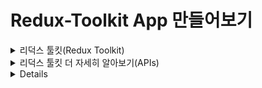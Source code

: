 # Redux-Toolkit App 만들어보기

<details>
<summary>리덕스 툴킷(Redux Toolkit)</summary>

### 리덕스 툴킷
- 리덕스 툴킷은 리덕스 로직을 작성하기 위한 공식 권장 접근 방식이다.
- 리덕스 코어를 둘러싸고 있으며 리덕스 앱을 빌드하는 데 필수적이라고 생각하는 패키지와 기능이 포함되어 있다.
- 리덕스 툴킷은 제안된 모범 사례를 기반으로 하여 대부분의 리덕스 작업을 단순화하고 일반적인 실수를 방지하고 리덕스 애플리케이션을 더 쉽게 작성할 수 있도록 한다.

[* 리덕스 툴킷으로 만들어진 카운터 앱 살펴보기](https://redux-toolkit.js.org/tutorials/quick-start)

#### 구성 방법
```bash
npx create-react-app my-app --template redux-typescript
```

![Alt text](image.png)
```bash
npm install @reduxjs/toolkit react-redux
```

### Store 생성하기
```typescript
import {configureStore} from '@reduxjs/toolkit'

export const store = configureStore({
    reducer: {},
})
```
![Alt text](image-1.png)

### React에 Redux 스토어 제공
- 저장소가 생성되면 src/index.js에서 애플리케이션 주위에 React-Redux<Provider>를 배치하여 React 구성 요소에서 사용할 수 있도록 할 수 있다.
- 방금 만든 Redux 저장소를 가져오고 주위에 <Provider>를 배치하고 저장소를 prop으로 전달한다.
```typescript
import App from './App'
import { store } from './app/store'
import { Provider } from 'react-redux'

ReactDOM.render(
    <Provider store={store}>
        <App />
    </Provider>
    document.getElementById('root')
)
```

### Redux State Slice 생성(Reducer)
- src/features/counter/counterSlice.js라는 새 파일을 추가한다.
- 해당 파일에서 Redux Toolkit의 createSlice API를 가져온다.

### 스토어에 Slice Reducer 추가
- 다음으로 카운터 슬라이스에서 리듀서 함수를 가져와서 스토어에 추가해야 한다.
- 리듀서 매개변수 내부에 필드를 정의함으로써 스토어에 이 슬라이스 리듀서 함수를 사용하여 해당 상태에 대한 모든 업데이트를 처리하도록 지시한다.

### React 컴포넌트에서 Redux State 및 Action 사용
- useSelector : useSelector를 사용하여 저장소에서 데이터를 읽는다.
- useDipatch : useDispatch를 사용하여 Action을 전달할 수 있다.
</details>

<details>
<summary>리덕스 툴킷 더 자세히 알아보기(APIs)</summary>

### Store 생성
```typescript
// 기존 Redux
const reduxStore = createStore(rootReducer);


// Toolkit
const toolkitStore = configureStore({ reducer: rootReducer });
```

### Action 생성
```typescript
// 기존 Redux : 액션 타입 상수와 액션 생성자 함수를 분리 선언
const INCREMENT = 'counter/increment';

function increment(amount: number) {
    return {
        type: INCREMENT,
        payload: amount,
    }
}

const action = increment(10)


// Toolkit : 액션 타입 상수와 액션 생성자 함수 생성을 createAction 함수 하나로 처리
import { createAction } from '@reduxjs/toolkit';

const increment = createAction<number>{'counter/increment'} // createAction은 type만 넣으면 자동으로 해당 type을 가진 aciton create 함수를 생성한다.
// 생성된 함수를 호출할 때 인수를 추가로 넣어준다면 이 값은 payload 프로퍼티의 값으로 들어가게 된다.

const action = increment(10)
```

### Reducer 생성
```typescript
// 기존 Redux : switch 문으로 이루어진 리듀서 함수
const initialState = { value: 0 }

function counterReducer(state = initialState, action) {
    switch (action.type) {
        case 'increment': 
            return { ...state, value: state.value + 1 }
        case 'decrement': 
            return { ...state, value: state.value - 1 }
        case 'incrementByAmount':
            return { ...state, value: state.value + action.payload }
        default:
            return state
    }
}


// Toolkit : createReducer 활용
import { createAction, createReducer } from '@reduxjs/toolkit'

interface CounterState {
    value: number
}

const increment = createAction('counter/increment')
const decrement = createAction('counter/decrement')
const incrementByAmount = createAction('counter/incrementByAmount')

const initialState = { value: 0 } as CounterState

const counterReducer = createReducer(initialState, {builder} => {
    builder
        .addCase(increment, (state, action) => {
            state.value++
        })
        .addCase(decrement, (state, action) => {
            state.value--
        })
        .addCAse(incrementByAmount, (state, action) => {
            state.value += action.payload
        })
})
```
- createReducer에서 Aciton을 처리하기 위해 케이스 리듀서를 정의하는 두 가지 다른 형태인 "빌더 콜백(Builder Callback)" 표기법과 "맵 객체(Map Object)" 표기법을 지원한다.
- 둘 다 동일하지만 "빌더 콜백" 표기법이 타입 스크립트와의 호환성을 위해 더 선호되고 있다. (위의 예제의 경우 빌더 콜백 방식으로 작성되었다.)
  - builder callback -> createReducer(initialState, builderCallback)
    - builder.addCase(actionCreator, reducer) : 액션 타입과 정확히 맵핑되는 케이스 리듀서를 추가하여 액션을 처리한다. addMatcher 또는 addDefaultCase 메서드 보다 먼저 작성되어야 한다.
    - builder.addMatcher(matcher, reducer) : 새로 들어오는 모든 액션에 대해 주어진 패턴과 일치하는지 확인하고 리듀서를 실행한다.
    - builder.addDefaultCase(reducer) : 다른 케이스 리듀서나 매치 리듀서가 실행되지 않았다면, 기본 케이스 리듀서가 실행된다.
  - map object -> createReducer(initialState, actionMap, actionMatchers, defaultCaseReducer)
    - initialState : 리듀서를 처음 호출할 때 사용해야 하는 초기 상태 값
    - actionsMap : 액션 타입이 케이스 리듀서에 맵핑되어 있는 객체
    - actionMatchers : {matcher, reducer} 형식으로 정의된 배열로 케이스 리듀서가 일치하는지 여부에 관계없이 모든 일치하는 리듀서가 순서대로 실행된다.
    - defaultCaseReducer : 이 작업에 대해 케이스 리듀서 및 매처 리듀서가 실행되지 않은 경우 실행되는 "기본 케이스" 리듀서이다.
```typescript
// map object 방식
const isStringPayloadAction = (action) => typeof action.payload === 'string'

const lengthOfAllStringsReducer = createReducer(
    { strLen: 0, nonStringActions: 0 }, // initial state
    { // normal reducers
        increment: (state, action) => state + action.payload,
        decrement: (state, action) => state - action.payload
    },
    [ // array of matcher reducers(actionMatchers)
        {
            matcher: isStringPayloadAction,
            reducer(state, action) {
                state.strLen += action.payload.length
            },
        },
    ],
    // default reducer
    (state) => {
        state.nonStringActions++
    }
)

```

### Prepare 콜백함수를 사용해서 Action Contents 커스터마이즈 하기
- 일반적으로 액션 생성자 함수를 호출해서 액션을 생성할 때 아래 예제와 같이 단일 인자를 받아서 action.payload 값을 생성한다.
```typescript
import { createAction } from '@reduxjs/toolkit'

const increment = createAction<number>('counter/increment')

const action = increment(10);
```

- 이 때 payload에 사용자 정의 값을 추가하고 싶다면 아래와 같이 prepare callback 함수를 이용하면 된다.
```typescript
import { createAction, nanoid } from '@reduxjs/toolkit'

const addTodo = createAction('todos/add', function prepare(text) { // prepare callback 활용하여 커스터마이징 하기
    return {
        payload: {
            text,
            id: nanoid(),
            createdAt: new Date().toISOString(),
        },
    }
});

console.log(addTodo('Write more docs'));
/*
{
    type: 'todos/add',
    payload: {
        text: 'Write more docs',
        id: 'AJjaoeijfiaodjfioj',
        createdAt: '2023-12-27T09:35:581Z'
    }
}
*/
```

### createSlice()
- 이 API는 Redux Logic을 작성하기 위한 표준 접근 방식이다.
- createSlice 내부에서는 지금까지 배운 createAction과 createReducer를 사용하고 있다.
- createSlice 함수는 리듀서 함수의 대상인 초기 상태(initial state)와 "slice 이름"을 받아 리듀서와 상태에 해당하는 액션 생성자와 액션 타입을 자동으로 생성하는 함수이다.
```typescript
import { createSlice } from '@reudxjs/toolkit'

const initialState = { value: 0 }

const counterSlice = createSlice({ // createSlice는 단일 구성 객체 매개변수를 가진다.
    name: 'counter',
    initialState,
    reducers: { // case reducer 함수들의 객체로 이 객체의 key 이름은 action type 상수를 생성하는데 사용된다.
        increment(state) {
            state.value++
        },
        decrement(state) { // counter/decrement라는 action type 상수가 생성된다. 그리고 이에 상응하는 액션 타입을 가진 액션이 디스패치 되면 리듀서가 실행된다.
            state.value--
        },
        incrementByAmount(state, action) {
            state.value += action.payload
        }
    }
})

export const { increment, decrement, incrementByAmount } = counterSlice.actions
export default counterSlice.reducer

/* --------------------------- */

const todoSlice = createSlice({
    name: 'todos',
    initialState: [],
    reducers: {
        addTodo: {
            reducer: (state, action) => {
                state.push(action.payload)
            },
            prepare: (text) => {
                const id = nanoid()
                return { payload: { id, text }}
            }
        }
    }
})
```

### extraReducers
- extraReducers를 사용하면 createSlice가 생성한 action type 외에 다른 aciton type에 응답할 수 있다.
- extraReducers로 지정된 케이스 리듀서는 "외부" 액션을 참조하기 위한 것이므로, 그들은 slice.actions에서 생성된 액션을 가지지 않을 것이다.
```typescript
const incrementBy = createAction('incrementBy')
const decrementBy = createAction('decrementBy')

const counter = createSlice({
    name: 'counter',
    initialState: 0,
    reducers: {
        increment: (state) => state + 1,
        decrement: (state) => state - 1,
    },
    // builder callback api 활용해야 함
    extraReducers: (builder) => {
        builder.addCase(incrementBy, (state, action) => {
            return state + action.payload
        })
        builder.addCase(decrementBy, (state, action) => {
            return state - action.payload
        })
    }
})
```

### createAsynceThunk
- createAction의 비동기 버전이다.
- createAction + Asynce => createAsyncThunk
```typescript
// createAction
function createAction(type, prepareAction?)


// createAsyncThunk
function createAsyncThunk(type, payloadCreator, options)
/*
1. type : 비동기 요청의 생명 주기를 나타내는 추가 Redux action type 상수를 생성하는 데 사용되는 문자열
예를 들어 'users/requestStatus' type 인수는 다음 action type을 생성한다.
    - pending : 'users/requestStatus/pending'
    - fulfilled : 'users/requestStatus/fulfilled'
    - refected : 'users/requestStatus/rejected'

2. payloadCreator : Promise를 반환하는 콜백 함수
*/

// 사용 예제
const fetchUserById = createAsyncThunk(
    'users/fetchByIdStatus',
    async (userId, thunkAPI) => {
        const response = await userAPI.fetchById(userId)
        return response.data
    }
)

const userSlice = createSlice({
    reducers: {
        // standard reducer logic
    },
    extraReducers: (builder) => {
        builder.addCase(fetchUserById.pending, (state, action) => {}),
        builder.addCase(fetchUserById.fulfilled, (state, action) => {
            state.entities.push(action.payload)
        }),
        builder.addCase(fetchUserById.rejected, (state, action) => {})
    }
})

dispatch(fetchUserById(123))
```
- function createAsyncThunk(type, payloadCreator, options) 에서 2번째 매개변수는
  - function payloadCreator(arg, thunkAPI)와 같고
  - 해당 함수의 2번째 매개변수는 일반적으로 Redux Thunk 함수에 전달되는 모든 매개변수와 추가 옵션을 포함하는 객체이다.
    - dispatch : Redux 스토어 dispatch 메서드
    - getState : Redux 스토어 getState 메서드
    - extra : 설정 시 Thunk 미들에ㅜ어에 제공되는 "추가 인수" (사용 가능한 경우)
    - requestId : 이 요청 시퀀스를 식별하기 위해 자동으로 생성된 고유 문자열 ID 값
    - signal : 앱 로직의 다른 부분이 이 요청을 취소가 필요한 것으로 표시했는지 확인하는 데 사용할 수 있는 AbortController.signal 개체이다.
    - rejectWithValue(value, [meta]) : rejectWithValue는 정의된 페이로드 및 메타와 함께 거부된 응답을 반환하기 위해 작업 생성자에서 반환(또는 throw) 할 수 있는 유틸리티 함수입니다. 그것은 당신이 어떤 값을 주든 전달하고 거부된 작업의 페이로드에 반환한다. 메타도 전달하면 기존의 rejectAction.meta와 병합된다.
    - fulfillWithValue(value, meta) : fulfillWithValue는 fulfilledAction.meta에 추가할 수 있는 기능을 가지고 있는 동안
```typescript
const updateUser = createAsyncThunk(
    'users/update',
    async(userData, { rejectWithValue }) => {
        const { id, ...fields } = userData
        try {
            const response = await userAPI.updateById(id, fields)
            return response.data.user
        } catch(err) {
            return rejectWithValue(err.response.data)
        }
    }
)

builder.addCase(fetchUserById.rejected, (state, action) => {
    state.error = action.payload
})
```

### cancellation
1. thunk 실행 중 취소하기
```typescript
import React, { useEffect } from "react";
import { useAppDispatch } from "../../app/hooks";
import { incrementAsync } from "./counterSlice";

const Test = () => {
  const dispatch = useAppDispatch();

  useEffect(() => {
    const promise = dispatch(incrementAsync(10));
    return () => {
      // clear up
      promise.abort(); // 
    };
  }, []);
  return <div>Test</div>;
};

export default Test;

```
- Toggle 버튼을 눌러서 Test 컴포넌트가 더 이상 사용되지 않는 Unmount될 때 clean up 부분이 호출되므로 promise.abort() 메소드가 호출되어서 thunk가 실행 중에 중지가 되게 된다.
- 이렇게 되면 'thunkName/rejected" action이 dispatch된다.

2. abort 이벤트 발생 시 request 취소하기
```typescript
export const fetchUserAsync = createAsyncThunk(
    'counter/fetchUsers',
    async() => {
        await axios.get("https://jsonplaceholder.typicode.com/users");
    }
);

React.useEffect(() => {
    const promise = dispatch(fetchUsersAsync());
    return () => {
        promise.abort();
    }
})

export const fetchUsersAsync = createAsyncThunk(
    'counter/fetchUsers',
    async(_, thunkAPI) => {
        const controller = new AbortController();

        thunkAPI.signal.addEventListener('abort', () => {
            controller.abort()
        })
        await axios.get("https://jsonplaceholder.typicode.com/users", {
            signal: controller.signal
        })
    }
)
```
</details>

<details></details>